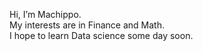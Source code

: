 Hi, I’m Machippo.\
My interests are in Finance and Math.\
I hope to learn Data science some day soon.

